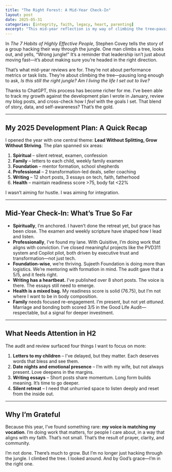```yaml
---
title: "The Right Forest: A Mid-Year Check-In"
layout: post
date: 2025-05-31
categories: [integrity, faith, legacy, heart, parenting]
excerpt: "This mid-year reflection is my way of climbing the tree—pausing to make sure I’m heading in the right direction, not just moving fast. With the help of ChatGPT, I’ve been able to evaluate my growth against the development plan I set in January, which centers on leading with integrity and living with alignment. I’m grateful to see real progress in my work, faith, and impact through the Sujeeth Foundation. But I also see where I need to go deeper: writing letters to my kids, being more emotionally present at home, committing to longer-form writing, and carving out time for a silent retreat. It’s hard work—but this year, for the first time in a while, I feel like my voice and my vocation are in sync."
---
```

In *The 7 Habits of Highly Effective People*, Stephen Covey tells the story of a group hacking their way through the jungle. One man climbs a tree, looks out, and yells, “Wrong jungle!” It’s a reminder that leadership isn’t just about moving fast—it’s about making sure you’re headed in the right direction.

That’s what mid-year reviews are for. They’re not about performance metrics or task lists. They’re about climbing the tree—pausing long enough to ask, *Is this still the right jungle?* *Am I living the life I set out to live?*

Thanks to ChatGPT, this process has become richer for me. I’ve been able to track my growth against the development plan I wrote in January, review my blog posts, and cross-check how I *feel* with the goals I set. That blend of story, data, and self-awareness? That’s the gold.

---

## My 2025 Development Plan: A Quick Recap

I opened the year with one central theme: **Lead Without Splitting, Grow Without Striving**. The plan spanned six areas:

1. **Spiritual** – silent retreat, examen, confession  
2. **Family** – letters to each child, weekly family examen  
3. **Foundation** – mentor formation, school shepherds  
4. **Professional** – 2 transformation-led deals, seller coaching  
5. **Writing** – 12 short posts, 3 essays on tech, faith, fatherhood  
6. **Health** – maintain readiness score >75, body fat <22%

I wasn’t aiming for hustle. I was aiming for integration.

---

## Mid-Year Check-In: What’s True So Far

- **Spiritually**, I’m anchored. I haven’t done the retreat yet, but grace has been close. The examen and weekly scripture have shaped how I lead and listen.  
- **Professionally**, I’ve found my lane. With Quisitive, I’m doing work that aligns with conviction. I’ve closed meaningful projects like the PVD311 system and Copilot pilot, both driven by executive trust and transformation—not just tech.  
- **Foundation-wise**, we’re thriving. Sujeeth Foundation is doing more than logistics. We’re mentoring with formation in mind. The audit gave that a 5/5, and it feels right.  
- **Writing has a heartbeat.** I’ve published over 8 short posts. The voice is there. The essays still need to emerge.  
- **Health is a mixed bag.** My readiness score is solid (76.75), but I’m not where I want to be in body composition.  
- **Family** needs focused re-engagement. I’m present, but not yet *attuned*. Marriage and bonding both scored 3/5 in the Good Life Audit—respectable, but a signal for deeper investment.  

---

## What Needs Attention in H2

The audit and review surfaced four things I want to focus on more:

1. **Letters to my children** – I’ve delayed, but they matter. Each deserves words that bless and see them.
2. **Date nights and emotional presence** – I’m with my wife, but not always present. Love deepens in the margins.
3. **Writing essays** – Short posts share momentum. Long form builds meaning. It’s time to go deeper.
4. **Silent retreat** – I need that unhurried space to listen deeply and reset from the inside out.

---

## Why I’m Grateful

Because this year, I’ve found something rare: **my voice is matching my vocation**. I’m doing work that matters, for people I care about, in a way that aligns with my faith. That’s not small. That’s the result of prayer, clarity, and community.

I’m not done. There’s much to grow. But I’m no longer just hacking through the jungle. I climbed the tree. I looked around. And by God’s grace—I’m in the right one.
